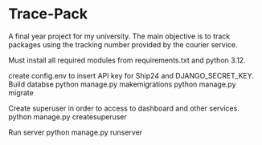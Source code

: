# Trace-Pack
A final year project for my university. The main objective is to track packages using the tracking number provided by the courier service.

Must install all required modules from requirements.txt and python 3.12.

create config.env to insert API key for Ship24 and DJANGO_SECRET_KEY.
Build databse
python manage.py makemigrations
python manage.py migrate

Create superuser in order to access to dashboard and other services.
python manage.py createsuperuser

Run server
python manage.py runserver
